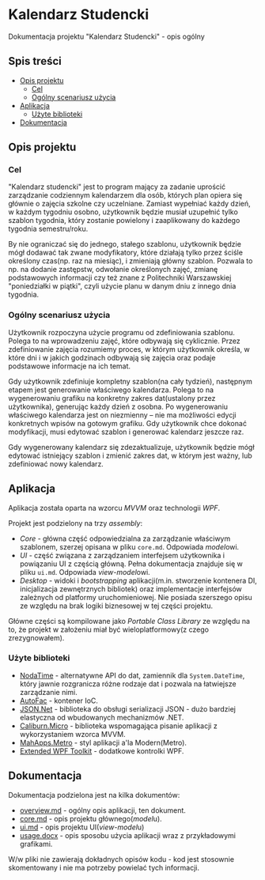 # Kalendarz Studencki

Dokumentacja projektu "Kalendarz Studencki" - opis ogólny

## Spis treści

- [Opis projektu](#opis-projektu)
    - [Cel](#cel)
    - [Ogólny scenariusz użycia](#ogolny-scenariusz-uzycia)
- [Aplikacja](#aplikacja)
    - [Użyte biblioteki](#uzyte-biblioteki)
- [Dokumentacja](#dokumentacja)

## Opis projektu

### Cel

"Kalendarz studencki" jest to program mający za zadanie uprościć zarządzanie
codziennym kalendarzem dla osób, których plan opiera się głównie o zajęcia
szkolne czy uczelniane. Zamiast wypełniać każdy dzień, w każdym tygodniu osobno,
użytkownik będzie musiał uzupełnić tylko szablon tygodnia, który zostanie
powielony i zaaplikowany do każdego tygodnia semestru/roku.

By nie ograniczać się do jednego, stałego szablonu, użytkownik będzie mógł
dodawać tak zwane modyfikatory, które działają tylko przez ściśle określony
czas(np. raz na miesiąc), i zmieniają główny szablon. Pozwala to np. na dodanie
zastępstw, odwołanie określonych zajęć, zmianę podstawowych informacji czy też
znane z Politechniki Warszawskiej "poniedziałki w piątki", czyli użycie planu w
danym dniu z innego dnia tygodnia.

### Ogólny scenariusz użycia

Użytkownik rozpoczyna użycie programu od zdefiniowania szablonu. Polega to na
wprowadzeniu zajęć, które odbywają się cyklicznie. Przez zdefiniowanie zajęcia
rozumiemy proces, w którym użytkownik określa, w które dni i w jakich godzinach
odbywają się zajęcia oraz podaje podstawowe informacje na ich temat.

Gdy użytkownik zdefiniuje kompletny szablon(na cały tydzień), następnym etapem
jest generowanie właściwego kalendarza. Polega to na wygenerowaniu grafiku na
konkretny zakres dat(ustalony przez użytkownika), generując każdy dzień z
osobna. Po wygenerowaniu właściwego kalendarza jest on niezmienny – nie ma
możliwości edycji konkretnych wpisów na gotowym grafiku. Gdy użytkownik chce
dokonać modyfikacji, musi edytować szablon i generować kalendarz jeszcze raz.

Gdy wygenerowany kalendarz się zdezaktualizuje, użytkownik będzie mógł edytować
istniejący szablon i zmienić zakres dat, w którym jest ważny, lub zdefiniować
nowy kalendarz.

## Aplikacja

Aplikacja została oparta na wzorcu *MVVM* oraz technologii *WPF*.

Projekt jest podzielony na trzy *assembly*:

 * *Core* - główna część odpowiedzialna za zarządzanie właściwym szablonem,
   szerzej opisana w pliku `core.md`. Odpowiada *model*owi.
 * *UI* - część związana z zarządzaniem interfejsem użytkownika i powiązaniu
   UI z częścią główną. Pełna dokumentacja znajduje się w pliku `ui.md`.
   Odpowiada *view-model*owi.
 * *Desktop* - widoki i *bootstrapping* aplikacji(m.in. stworzenie kontenera DI,
   inicjalizacja zewnętrznych bibliotek) oraz implementacje interfejsów
   zależnych od platformy uruchomieniowej. Nie posiada szerszego opisu ze
   względu na brak logiki biznesowej w tej części projektu.

Główne części są kompilowane jako *Portable Class Library* ze względu na to, że
projekt w założeniu miał być wieloplatformowy(z czego zrezygnowałem).

### Użyte biblioteki

 * [NodaTime](http://nodatime.org/) - alternatywne API do dat, zamiennik dla
   `System.DateTime`, który jawnie rozgranicza różne rodzaje dat i pozwala na
   łatwiejsze zarządzanie nimi.
 * [AutoFac](http://autofac.org/) - kontener IoC.
 * [JSON.Net](http://james.newtonking.com/json) - biblioteka do obsługi
   serializacji JSON - dużo bardziej elastyczna od wbudowanych mechanizmów .NET.
 * [Caliburn.Micro](http://caliburnmicro.com/) - biblioteka wspomagająca pisanie
   aplikacji z wykorzystaniem wzorca MVVM.
 * [MahApps.Metro](http://mahapps.com/) - styl aplikacji a'la Modern(Metro).
 * [Extended WPF Toolkit](http://wpftoolkit.codeplex.com/) - dodatkowe kontrolki
   WPF.

## Dokumentacja

Dokumentacja podzielona jest na kilka dokumentów:

 * [overview.md](overview.html) - ogólny opis aplikacji, ten dokument.
 * [core.md](core.html) - opis projektu głównego(*model*u).
 * [ui.md](ui.html) - opis projektu UI(*view-model*u)
 * [usage.docx](usage.docx) - opis sposobu użycia aplikacji wraz z przykładowymi grafikami.

W/w pliki nie zawierają dokładnych opisów kodu - kod jest stosownie skomentowany
i nie ma potrzeby powielać tych informacji.